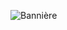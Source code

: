 ![Bannière]([https://via.placeholder.com/1200x300](https://i.pinimg.com/736x/96/f9/66/96f96603073ed6686596aad7251b0ba3.jpg))

